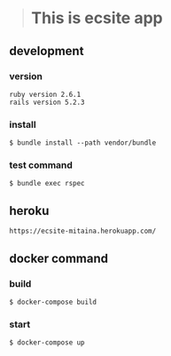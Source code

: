 ># This is ecsite app

## development

### version

```
ruby version 2.6.1
rails version 5.2.3
```

### install

```
$ bundle install --path vendor/bundle
```

### test command

```
$ bundle exec rspec
```

## heroku

```
https://ecsite-mitaina.herokuapp.com/
```

## docker command

### build

```
$ docker-compose build
```

### start

```
$ docker-compose up
```